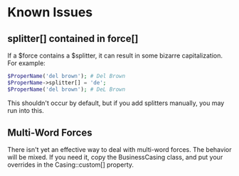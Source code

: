 # Known Issues

splitter[] contained in force[]
-------------------------------
If a $force contains a $splitter, it can result in some bizarre capitalization.
For example:
```php
$ProperName('del brown'); # Del Brown
$ProperName->splitter[] = 'de';
$ProperName('del brown'); # DeL Brown
```
This shouldn't occur by default, but if you add splitters manually, you may
run into this.

Multi-Word Forces
----------------------
There isn't yet an effective way to deal with multi-word forces. The behavior
will be mixed. If you need it, copy the BusinessCasing class, and put your
overrides in the Casing::custom[] property.


